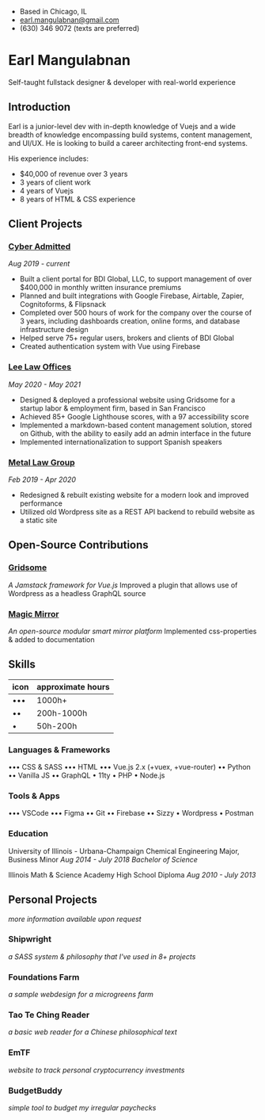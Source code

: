 <!-- Contact Info -->
- Based in Chicago, IL
- earl.mangulabnan@gmail.com
- (630) 346 9072 (texts are preferred)

# Earl Mangulabnan
Self-taught fullstack designer & developer with real-world experience

## Introduction

Earl is a junior-level dev with in-depth knowledge of Vuejs and a wide breadth of knowledge encompassing build systems, content management, and UI/UX. He is looking to build a career architecting front-end systems.

His experience includes:
- $40,000 of revenue over 3 years
- 3 years of client work
- 4 years of Vuejs
- 8 years of HTML & CSS experience


## Client Projects

### [Cyber Admitted](cyberadmitted-demo.earlman.me)
*Aug 2019 - current*
- Built a client portal for BDI Global, LLC, to support management of over $400,000 in monthly written insurance premiums
- Planned and built integrations with Google Firebase, Airtable, Zapier, Cognitoforms, & Flipsnack
- Completed over 500 hours of work for the company over the course of 3 years, including dashboards creation, online forms, and database infrastructure design
- Helped serve 75+ regular users, brokers and clients of BDI Global
- Created authentication system with Vue using Firebase

### [Lee Law Offices](leelawltd.com)
*May 2020 - May 2021*
- Designed & deployed a professional website using Gridsome for a startup labor & employment firm, based in San Francisco
- Achieved 85+ Google Lighthouse scores, with a 97 accessibility score
- Implemented a markdown-based content management solution, stored on Github, with the ability to easily add an admin interface in the future
- Implemented internationalization to support Spanish speakers

### [Metal Law Group](mlg.foundations.design)
*Feb 2019 - Apr 2020*
- Redesigned & rebuilt existing website for a modern look and improved performance
- Utilized old Wordpress site as a REST API backend to rebuild website as a static site

## Open-Source Contributions

### [Gridsome](gridsome.org)
*A Jamstack framework for Vue.js*
Improved a plugin that allows use of Wordpress as a headless GraphQL source

### [Magic Mirror](magicmirror.builders)
*An open-source modular smart mirror platform*
Implemented css-properties & added to documentation

## Skills

<!-- Key -->
| icon | approximate hours |
| ---- | ----------------- |
| •••  | 1000h+            |
| ••   | 200h-1000h        | 
| •    | 50h-200h          |

### Languages & Frameworks
••• CSS & SASS
••• HTML
••• Vue.js 2.x (+vuex, +vue-router)
•• Python
•• Vanilla JS
•• GraphQL
• 11ty
• PHP
• Node.js

### Tools & Apps
••• VSCode
••• Figma
•• Git
•• Firebase
•• Sizzy
• Wordpress
• Postman

### Education
University of Illinois - Urbana-Champaign
Chemical Engineering Major, Business Minor
*Aug 2014 - July 2018*
*Bachelor of Science*

Illinois Math & Science Academy
High School Diploma
*Aug 2010 - July 2013*

## Personal Projects
*more information available upon request*

### Shipwright
*a SASS system & philosophy that I've used in 8+ projects*

### Foundations Farm
*a sample webdesign for a microgreens farm*

### Tao Te Ching Reader
*a basic web reader for a Chinese philosophical text*

### EmTF
*website to track personal cryptocurrency investments*

### BudgetBuddy
*simple tool to budget my irregular paychecks*